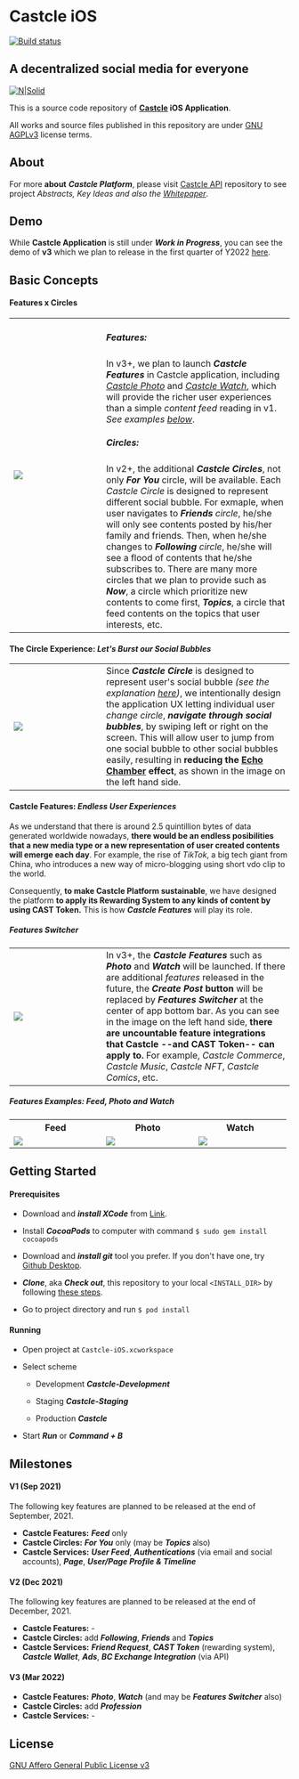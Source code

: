 # **Castcle iOS**
[![Build status](https://build.appcenter.ms/v0.1/apps/735a0a62-562f-4d59-a626-1a639f4dc656/branches/develop/badge)](https://appcenter.ms)
## A decentralized social media for everyone

[![N|Solid](https://avatars.githubusercontent.com/u/85831466?s=200&v=4)](https://github.com/castcle)

This is a source code repository of **[Castcle](https://castcle.com) iOS Application**.

All works and source files published in this repository are under [GNU AGPLv3](https://github.com/castcle/castcle-api/blob/main/LICENSE) license terms.

## **About**

For more **about** ***Castcle Platform***, please visit [Castcle API](https://github.com/castcle/castcle-api) repository to see project *Abstracts, Key Ideas and also the [Whitepaper](https://drive.google.com/file/d/116uCmMy_H_5fX02nXHMWqRSN85wxsvp9/view?usp=sharing)*.

## **Demo**

While **Castcle Application** is still under ***Work in Progress***, you can see the demo of **v3** which we plan to release in the first quarter of Y2022 [here](https://xd.adobe.com/view/48edf8d9-690e-4ef1-9ec7-332b98447f98-1dbe/).

## **Basic Concepts**

#### **Features x Circles**

<table cellspacing="0" cellpadding="0" style="border: none; width: 100%;">
<tr>
<td style="min-width: 150px;">
<a href="https://castcle-public.s3.amazonaws.com/screenshot/features_circles.png" target="_blank">
<img src="https://castcle-public.s3.amazonaws.com/screenshot/features_circles.png" style="max-height:350px; min-width:150px;">
</a>
</td>
<td valign="top">
<h5 style="font-weight: bold">Features:</h5>
In v3+, we plan to launch <em><strong>Castcle Features</strong></em> in Castcle application, including <em><a href="https://castcle-public.s3.amazonaws.com/screenshot/features_photo.png" target="_blank">Castcle Photo</a></em> and <em><a href="https://castcle-public.s3.amazonaws.com/screenshot/features_watch.png" target="_blank">Castcle Watch</a></em>, which will provide the richer user experiences than a simple <em>content feed</em> reading in v1. <i>See examples <a href="#examples">below</a></i>.
<h5 style="font-weight: bold">Circles:<a name="circles"></a></h5>
In v2+, the additional <em><strong>Castcle Circles</strong></em>, not only <em><strong>For You</strong></em> circle, will be available. Each <em>Castcle Circle</em> is designed to represent different social bubble. For exmaple, when user navigates to <em><strong>Friends</strong> circle</em>, he/she will only see contents posted by his/her family and friends. Then, when he/she changes to <em><strong>Following</strong> circle</em>, he/she will see a flood of contents that he/she subscribes to. There are many more circles that we plan to provide such as <em><strong>Now</strong></em>, a circle which prioritize new contents to come first, <em><strong>Topics</strong></em>, a circle that feed contents on the topics that user interests, etc.
</td>
</tr>
</table>

#### **The Circle Experience:** *Let's Burst our Social Bubbles*

<table cellspacing="0" cellpadding="0" style="border: none; width: 100%;">
<tr>
<td style="min-width: 150px;">
<a href="https://castcle-public.s3.amazonaws.com/screenshot/circle_swipe.png" target="_blank">
<img src="https://castcle-public.s3.amazonaws.com/screenshot/circle_swipe.png" style="max-height:350px; min-width:150px;">
</a>
</td>
<td valign="top">
Since <em><strong>Castcle Circle</strong></em> is designed to represent user's social bubble <em>(see the explanation <a href="#circles">here</a>)</em>, we intentionally design the application UX letting individual user <em>change circle</em>, <em><strong>navigate through social bubbles</strong></em>, by swiping left or right on the screen. This will allow user to jump from one social bubble to other social bubbles easily, resulting in <strong>reducing the <a href="https://en.wikipedia.org/wiki/Echo_chamber_(media)">Echo Chamber</a> effect</strong>, as shown in the image on the left hand side.
</td>
</tr>
</table>

#### **Castcle Features:** *Endless User Experiences*

As we understand that there is around 2.5 quintillion bytes of data generated worldwide nowadays, **there would be an endless posibilities that a new media type or a new representation of user created contents will emerge each day**. For example, the rise of *TikTok*, a big tech giant from China, who introduces a new way of micro-blogging using short vdo clip to the world.

Consequently, **to make Castcle Platform sustainable**, we have designed the platform **to apply its Rewarding System to any kinds of content by using CAST Token.** This is how ***Castcle Features*** will play its role.

##### Features Switcher

<table cellspacing="0" cellpadding="0" style="border: none; width: 100%;">
<tr>
<td style="min-width: 150px;">
<a href="https://castcle-public.s3.amazonaws.com/screenshot/features_switcher.png" target="_blank">
<img src="https://castcle-public.s3.amazonaws.com/screenshot/features_switcher.png" style="max-height:350px; min-width:150px;">
</a>
</td>
<td valign="top">
In v3+, the <em><strong>Castcle Features</strong></em> such as <em><strong>Photo</strong></em> and <em><strong>Watch</strong></em> will be launched. If there are additional <em>features</em> released in the future, the <strong><em>Create Post</em> button</strong> will be replaced by <em><strong>Features Switcher</strong></em> at the center of app bottom bar. As you can see in the image on the left hand side, <strong>there are uncountable feature integrations that Castcle --and CAST Token-- can apply to.</strong> For example, <em>Castcle Commerce</em>, <em>Castcle Music</em>, <em>Castcle NFT</em>, <em>Castcle Comics</em>, etc.
</td>
</tr>
</table>

##### Features Examples: Feed, Photo and Watch <a name="examples"></a>

<table cellspacing="0" cellpadding="0" style="border: none;">
<tr>
<th style="text-align: center;">
Feed
</th>
<th style="text-align: center;">
Photo
</th>
<th style="text-align: center;">
Watch
</th>
</tr>
<tr>
<td>
<a href="https://castcle-public.s3.amazonaws.com/screenshot/features_feed.png" target="_blank">
<img src="https://castcle-public.s3.amazonaws.com/screenshot/features_feed.png" style="max-height:350px; min-width:150px;">
</a>
</td>
<td>
<a href="https://castcle-public.s3.amazonaws.com/screenshot/features_photo.png" target="_blank">
<img src="https://castcle-public.s3.amazonaws.com/screenshot/features_photo.png" style="max-height:350px; min-width:150px;">
</a>
</td>
<td>
<a href="https://castcle-public.s3.amazonaws.com/screenshot/features_watch.png" target="_blank">
<img src="https://castcle-public.s3.amazonaws.com/screenshot/features_watch.png" style="max-height:350px; min-width:150px;">
</a>
</td>
</tr>
</table>

## **Getting Started**

#### Prerequisites

- Download and ***install XCode*** from [Link](https://developer.apple.com/xcode/).

- Install ***CocoaPods*** to computer with command `$ sudo gem install cocoapods`

- Download and ***install git*** tool you prefer. If you don't have one, try [Github Desktop](https://desktop.github.com/).

- ***Clone***, aka ***Check out***, this repository to your local `<INSTALL_DIR>` by following [these steps](https://docs.github.com/en/github/creating-cloning-and-archiving-repositories/cloning-a-repository-from-github/cloning-a-repository).

- Go to project directory and run `$ pod install`

#### Running

- Open project at `Castcle-iOS.xcworkspace`

- Select scheme

    - Development ***Castcle-Development***

    - Staging ***Castcle-Staging***

    - Production ***Castcle***

- Start ***Run*** or ***Command + B***

## **Milestones**

#### **V1** (Sep 2021)

The following key features are planned to be released at the end of September, 2021.

- **Castcle Features:** ***Feed*** only
- **Castcle Circles:** ***For You*** only (may be ***Topics*** also)
- **Castcle Services:** ***User Feed***, ***Authentications*** (via email and social accounts), ***Page***, ***User/Page Profile & Timeline***

#### **V2** (Dec 2021)

The following key features are planned to be released at the end of December, 2021.

- **Castcle Features:** -
- **Castcle Circles:** add ***Following***, ***Friends*** and ***Topics***
- **Castcle Services:** ***Friend Request***, ***CAST Token*** (rewarding system), ***Castcle Wallet***, ***Ads***, ***BC Exchange Integration*** (via API)

#### **V3** (Mar 2022)

- **Castcle Features:** ***Photo***, ***Watch*** (and may be ***Features Switcher*** also)
- **Castcle Circles:** add ***Profession***
- **Castcle Services:** -

## **License**

[GNU Affero General Public License v3](https://github.com/castcle/Castcle-iOS/blob/main/LICENSE)
